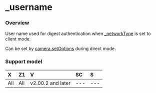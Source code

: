 # \_username

### Overview

User name used for digest authentication when [\_networkType](_network_type.md) is set to client mode.

Can be set by [camera.setOptions](../commands/camera.set_options.md) during direct mode.

### Support model

| X | Z1 | V | SC | S |
|:--|:--|:--|:--|:--|
| All | All | v2.00.2 and later | --- | --- |
